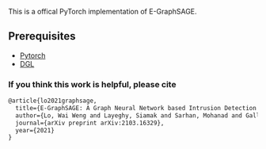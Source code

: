 This is a offical PyTorch implementation of E-GraphSAGE.


## Prerequisites

- [Pytorch](http://pytorch.org/)
- [DGL](https://www.dgl.ai/)


### If you think this work is helpful, please cite
```latex
@article{lo2021graphsage,
  title={E-GraphSAGE: A Graph Neural Network based Intrusion Detection System for Internet of Things},
  author={Lo, Wai Weng and Layeghy, Siamak and Sarhan, Mohanad and Gallagher, Marcus and Portmann, Marius},
  journal={arXiv preprint arXiv:2103.16329},
  year={2021}
}
```


